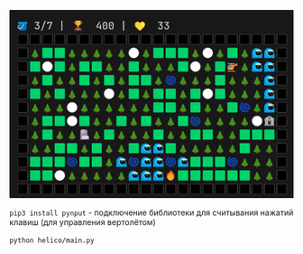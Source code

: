 ![helico](img/helico.png)

`pip3 install pynput` - подключение библиотеки для считывания нажатий клавиш (для управления вертолётом)

`python helico/main.py`
